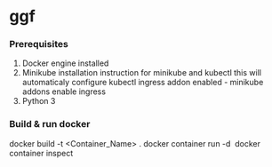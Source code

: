 # ggf

### Prerequisites
1. Docker engine installed
2. Minikube
installation instruction for minikube and kubectl
this will automaticaly configure kubectl
ingress addon enabled - minikube addons enable ingress
3. Python 3

### Build & run docker
docker build -t <Container_Name> .
docker container run -d <image ID>
docker container inspect <container ID>
